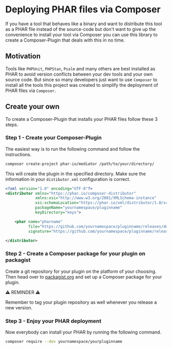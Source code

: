 # Deploying PHAR files via Composer

If you have a tool that behaves like a binary and want to distribute this tool as a
PHAR file instead of the source-code but don't want to give up the convenience
to install your tool via Composer you can use this library to create a Composer-Plugin
that deals with this in no time.

## Motivation

Tools like `PHPUnit`, `PHPStan`, `Psalm` and many others are best installed as PHAR to avoid
version conflicts between your dev tools and your own source code. But since so many developers
just want to use `Composer` to install all the tools this project was created to simplify the
deployment of PHAR files via `Composer`.

## Create your own

To create a Composer-Plugin that installs your PHAR files follow these 3 steps.

### Step 1 - Create your Composer-Plugin

The easiest way is to run the following command and follow the instructions.

```bash
composer create-project phar-io/mediator /path/to/your/directory/
```

This will create the plugin in the specified directory.
Make sure the information in your `distibutor.xml` configuration is correct.

```xml
<?xml version="1.0" encoding="UTF-8"?>
<distributor xmlns="https://phar.io/composer-distributor"
             xmlns:xsi="http://www.w3.org/2001/XMLSchema-instance"
             xsi:schemaLocation="https://phar.io/xml/distributor/1.0/schema.xsd"
             packageName="yournamespace/pluginname"
             keyDirectory="keys">

    <phar name="pharname"
          file="https://github.com/yournamespace/pluginname/releases/download/{{version}}/pharname.phar"
          signature="https://github.com/yournamespace/pluginname/releases/download/{{version}}/pharname.phar.asc"/>

</distributor>
```

### Step 2 - Create a Composer package for your plugin on packagist

Create a git repository for your plugin on the platform of your choosing. Then head over to
[packagist.org](https://packagist.org) and set up a Composer package for your plugin.

⚠️ REMINDER ⚠️

Remember to tag your plugin repository as well whenever you release a new version.

### Step 3 - Enjoy your PHAR deployment

Now everybody can install your PHAR by running the following command.

```bash
composer require --dev yournamespace/yourpluginname
```

